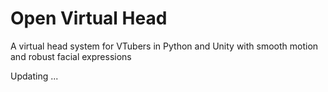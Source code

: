 # Open Virtual Head
A virtual head system for VTubers in Python and Unity with smooth motion and robust facial expressions

Updating ...
